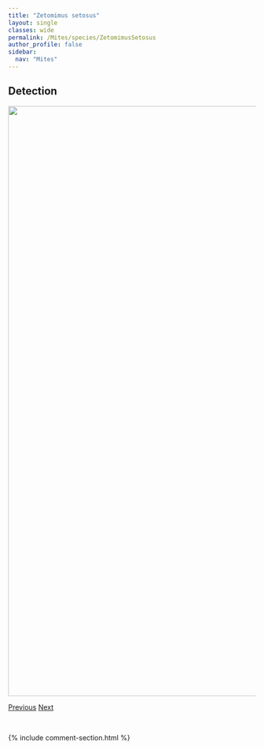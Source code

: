 ```yaml
---
title: "Zetomimus setosus"
layout: single
classes: wide
permalink: /Mites/species/ZetomimusSetosus
author_profile: false
sidebar:
  nav: "Mites"
---
```


<h2>Detection</h2>

<a href="https://drive.google.com/uc?export=view&id=1uVB-86wDaFwunDqrOsReJnCy2BLlez1D">
<img src="https://drive.google.com/uc?export=view&id=1uVB-86wDaFwunDqrOsReJnCy2BLlez1D" height = "1200" width = "800">
</a>


<a href="/DevelopmentWebsite/Mites/species/ZetomimusFrancisi" class="pagination--pager" title="Zetomimus francisi">Previous</a> <a href="/DevelopmentWebsite/Mites/species/ZygoribatulaBulanovae" class="pagination--pager" title="Zygoribatula bulanovae">Next</a>

<p>&nbsp;</p>

{% include comment-section.html %}
